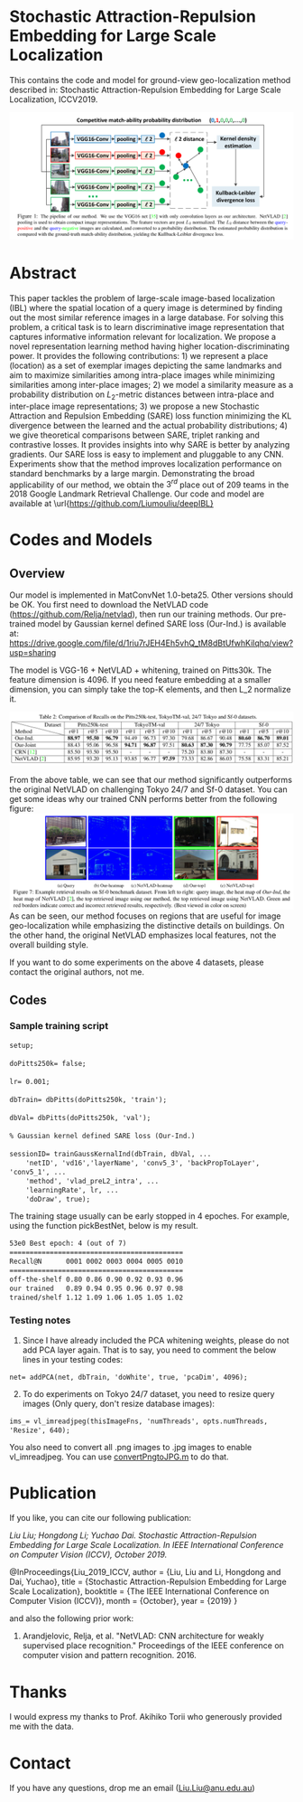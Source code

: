 
# Stochastic Attraction-Repulsion Embedding for Large Scale Localization

This contains the code and model for ground-view geo-localization method described in: Stochastic Attraction-Repulsion Embedding for Large Scale Localization, ICCV2019. 

![alt text](./pipeline.png)

# Abstract
This paper tackles the problem of large-scale image-based localization (IBL) where the spatial location of a query image is determined by finding out the most similar reference images in a large database.  For solving this problem, a critical task is to learn discriminative image representation that captures informative information relevant for localization. We propose a novel representation learning method having higher location-discriminating power. It provides the following contributions: 1) we represent a place (location) as a set of exemplar images depicting the same landmarks and aim to maximize similarities among intra-place images while minimizing similarities among inter-place images; 2) we model a similarity measure as a probability distribution on $L_2$-metric distances between intra-place and inter-place image representations; 3) we propose a new Stochastic Attraction and Repulsion Embedding (SARE) loss function minimizing the KL divergence between the learned and the actual probability distributions; 4) we give theoretical comparisons between SARE, triplet ranking and contrastive losses. It provides insights into why SARE is better by analyzing gradients. Our SARE loss is easy to implement and pluggable to any CNN. Experiments show that the method improves localization performance on standard benchmarks by a large margin.  Demonstrating the broad applicability of our method, we obtain the $3^{rd}$ place out of 209 teams in the 2018 Google Landmark Retrieval Challenge. Our code and model are available at \url{https://github.com/Liumouliu/deepIBL}

# Codes and Models

## Overview
Our model is implemented in MatConvNet 1.0-beta25. Other versions should be OK.
You first need to download the NetVLAD code (https://github.com/Relja/netvlad), then run our training methods. 
Our pre-trained model by Gaussian kernel defined SARE loss (Our-Ind.) is available at: https://drive.google.com/file/d/1riu7rJEH4Eh5vhQ_tM8dBtUfwhKilqhq/view?usp=sharing

The model is VGG-16 + NetVLAD + whitening, trained on Pitts30k. The feature dimension is 4096. If you need feature embedding at a smaller dimension, you can simply take the top-K elements, and then L_2 normalize it.

![alt text](./comparison.png)

From the above table, we can see that our method significantly outperforms the original NetVLAD on challenging Tokyo 24/7 and Sf-0 dataset. You can get some ideas why our trained CNN performs better from the following figure:
![alt text](./heatmap.png)
As can be seen, our method focuses on regions that are useful for image geo-localization while emphasizing the distinctive details on buildings. On the other hand, the original NetVLAD emphasizes local features, not the overall building style.

If you want to do some experiments on the above 4 datasets, please contact the original authors, not me.

## Codes

### Sample training script

~~~~
setup;

doPitts250k= false;

lr= 0.001;
   
dbTrain= dbPitts(doPitts250k, 'train');

dbVal= dbPitts(doPitts250k, 'val');

% Gaussian kernel defined SARE loss (Our-Ind.)

sessionID= trainGaussKernalInd(dbTrain, dbVal, ...
    'netID', 'vd16','layerName', 'conv5_3', 'backPropToLayer', 'conv5_1', ...
    'method', 'vlad_preL2_intra', ...
    'learningRate', lr, ...
    'doDraw', true);

~~~~

The training stage usually can be early stopped in 4 epoches. For example, using the function pickBestNet, below is my result.
~~~~
53e0 Best epoch: 4 (out of 7)
===========================================
Recall@N      0001 0002 0003 0004 0005 0010 
===========================================
off-the-shelf 0.80 0.86 0.90 0.92 0.93 0.96 
our trained   0.89 0.94 0.95 0.96 0.97 0.98 
trained/shelf 1.12 1.09 1.06 1.05 1.05 1.02
~~~~


### Testing notes

1. Since I have already included the PCA whitening weights, please do not add PCA layer again. That is to say, you need to comment the below lines in your testing codes:

~~~~
net= addPCA(net, dbTrain, 'doWhite', true, 'pcaDim', 4096);
~~~~

2. To do experiments on Tokyo 24/7 dataset, you need to resize query images (Only query, don't resize database images):

~~~~
ims_= vl_imreadjpeg(thisImageFns, 'numThreads', opts.numThreads, 'Resize', 640);
~~~~

You also need to convert all .png images to .jpg images to enable vl_imreadjpeg. You can use [convertPngtoJPG.m](./convertPngtoJPG.m) to do that.

# Publication

If you like, you can cite our following publication:

*Liu Liu; Hongdong Li; Yuchao Dai. Stochastic Attraction-Repulsion Embedding for Large Scale Localization. In IEEE International Conference on Computer Vision (ICCV), October 2019.*


@InProceedings{Liu_2019_ICCV,
author = {Liu, Liu and Li, Hongdong and Dai, Yuchao},
title = {Stochastic Attraction-Repulsion Embedding for Large Scale Localization},
booktitle = {The IEEE International Conference on Computer Vision (ICCV)},
month = {October},
year = {2019}
}

and also the following prior work:

1. Arandjelovic, Relja, et al. "NetVLAD: CNN architecture for weakly supervised place recognition." Proceedings of the IEEE conference on computer vision and pattern recognition. 2016.

# Thanks

I would express my thanks to Prof. Akihiko Torii who generously provided me with the data.


# Contact

If you have any questions, drop me an email (Liu.Liu@anu.edu.au)

